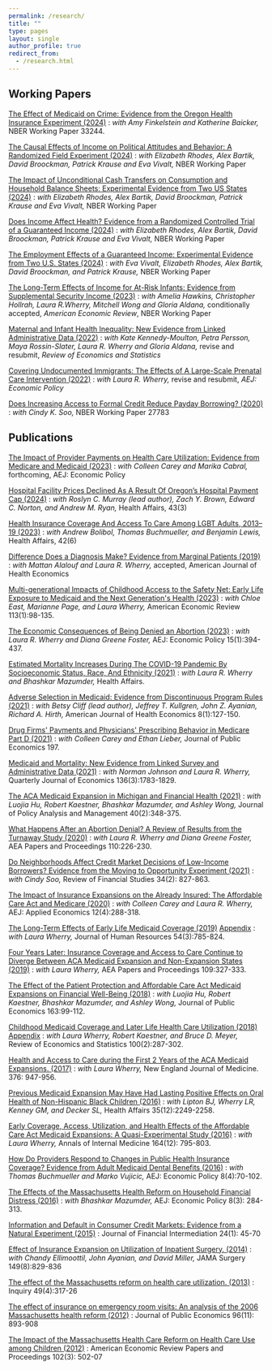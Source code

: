 ```yaml
---
permalink: /research/
title: ""
type: pages
layout: single
author_profile: true
redirect_from: 
  - /research.html
---
```


## Working Papers

[The Effect of Medicaid on Crime: Evidence from the Oregon Health Insurance Experiment (2024)](/assets/OHIE_Crime.pdf) 
: *with Amy Finkelstein and Katherine Baicker,* NBER Working Paper 33244.

[The Causal Effects of Income on Political Attitudes and Behavior: A Randomized Field Experiment (2024)](https://www.nber.org/papers/w33214)
: *with Elizabeth Rhodes, Alex Bartik, David Broockman, Patrick Krause and Eva Vivalt,* NBER Working Paper

[The Impact of Unconditional Cash Transfers on Consumption and Household Balance Sheets: Experimental Evidence from Two US States (2024)](https://www.nber.org/papers/w32784)
: *with Elizabeth Rhodes, Alex Bartik, David Broockman, Patrick Krause and Eva Vivalt,* NBER Working Paper

[Does Income Affect Health? Evidence from a Randomized Controlled Trial of a Guaranteed Income (2024)](/assets/ORUS_Health.pdf)
: *with Elizabeth Rhodes, Alex Bartik, David Broockman, Patrick Krause and Eva Vivalt,* NBER Working Paper

[The Employment Effects of a Guaranteed Income: Experimental Evidence from Two U.S. States (2024)](/assets/ORUS_Employment.pdf)
: *with Eva Vivalt, Elizabeth Rhodes, Alex Bartik, David Broockman, and Patrick Krause,* NBER Working Paper

[The Long-Term Effects of Income for At-Risk Infants: Evidence from Supplemental Security Income (2023)](/assets/Hawekinsetal_SSI.pdf)
: *with Amelia Hawkins, Christopher Hollrah, Laura R.Wherry, Mitchell Wong and Gloria Aldana,* conditionally accepted, *American Economic Review*, NBER Working Paper

[Maternal and Infant Health Inequality: New Evidence from Linked Administrative Data (2022)](https://www.nber.org/papers/w30693)
: *with Kate Kennedy-Moulton, Petra Persson, Maya Rossin-Slater, Laura R. Wherry and Gloria Aldana,* revise and resubmit, *Review of Economics and Statistics*

[Covering Undocumented Immigrants: The Effects of A Large-Scale Prenatal Care Intervention (2022)](/assets/MillerWherryUndocumented.pdf)
: *with Laura R. Wherry,* revise and resubmit, *AEJ: Economic Policy*

[Does Increasing Access to Formal Credit Reduce Payday Borrowing? (2020)](/assets/MillerSoo_Bankruptcy.pdf)
: *with Cindy K. Soo,* NBER Working Paper 27783


## Publications

[The Impact of Provider Payments on Health Care Utilization: Evidence from Medicare and Medicaid (2023)](https://www.nber.org/papers/w29471)
: *with Colleen Carey and Marika Cabral,* forthcoming, AEJ: Economic Policy

[Hospital Facility Prices Declined As A Result Of Oregon’s Hospital Payment Cap (2024)](https://www.healthaffairs.org/doi/10.1377/hlthaff.2023.01021)
: *with Roslyn C. Murray (lead author), Zach Y. Brown, Edward C. Norton, and Andrew M. Ryan,* Health Affairs, 43(3)

[Health Insurance Coverage And Access To Care Among LGBT Adults, 2013–19 (2023)](https://www.healthaffairs.org/doi/full/10.1377/hlthaff.2022.01493)
: *with Andrew Bolibol, Thomas Buchmueller, and Benjamin Lewis,* Health Affairs, 42(6)

[ Difference Does a Diagnosis Make? Evidence from Marginal Patients (2019)](https://www.nber.org/papers/w26363)
: *with Mattan Alalouf and Laura R. Wherry,* accepted, American Journal of Health Economics

[Multi-generational Impacts of Childhood Access to the Safety Net: Early Life Exposure to Medicaid and the Next Generation's Health (2023)](http://www.nber.org/papers/w23810)
: *with Chloe East, Marianne Page, and Laura Wherry,* American Economic Review 113(1):98-135.

[The Economic Consequences of Being Denied an Abortion (2023)](https://www.nber.org/papers/w26662)
: *with Laura R. Wherry and Diana Greene Foster,* AEJ: Economic Policy 15(1):394-437.

[Estimated Mortality Increases During The COVID-19 Pandemic By Socioeconomic Status, Race, And Ethnicity (2021)](https://www.healthaffairs.org/doi/full/10.1377/hlthaff.2021.00414)
: *with Laura R. Wherry and Bhashkar Mazumder,* Health Affairs.

[Adverse Selection in Medicaid: Evidence from Discontinuous Program Rules (2021)](https://www.journals.uchicago.edu/doi/abs/10.1086/716464)
: *with Betsy Cliff (lead author), Jeffrey T. Kullgren, John Z. Ayanian, Richard A. Hirth,* American Journal of Health Economics 8(1):127-150.

[Drug Firms' Payments and Physicians' Prescribing Behavior in Medicare Part D (2021)](https://www.sciencedirect.com/science/article/abs/pii/S0047272721000384) 
: *with Colleen Carey and Ethan Lieber,* Journal of Public Economics 197.

[Medicaid and Mortality: New Evidence from Linked Survey and Administrative Data (2021)](https://www.nber.org/papers/w26081) 
: *with Norman Johnson and Laura R. Wherry,* Quarterly Journal of Economics 136(3):1783-1829.

[The ACA Medicaid Expansion in Michigan and Financial Health (2021)](https://onlinelibrary.wiley.com/doi/10.1002/pam.22266)
: *with Luojia Hu, Robert Kaestner, Bhashkar Mazumder, and Ashley Wong,* Journal of Policy Analysis and Management 40(2):348-375.

[What Happens After an Abortion Denial? A Review of Results from the Turnaway Study (2020)](/assets/TurnawayPP.pdf) 
: *with Laura R. Wherry and Diana Greene Foster,* AEA Papers and Proceedings 110:226-230.

[Do Neighborhoods Affect Credit Market Decisions of Low-Income Borrowers? Evidence from the Moving to Opportunity Experiment (2021)](https://academic.oup.com/rfs/advance-article-abstract/doi/10.1093/rfs/hhaa060/5847617)
: *with Cindy Soo,* Review of Financial Studies 34(2): 827-863.

[The Impact of Insurance Expansions on the Already Insured: The Affordable Care Act and Medicare (2020)](https://www.aeaweb.org/articles?id=10.1257/app.20190176)
: *with Colleen Carey and Laura R. Wherry,* AEJ: Applied Economics 12(4):288-318.

[The Long-Term Effects of Early Life Medicaid Coverage (2019)](http://jhr.uwpress.org/content/early/2018/01/25/jhr.54.3.0816.8173R1.abstract) [Appendix](/assets/Appendix2016.pdf)
: *with Laura Wherry,* Journal of Human Resources 54(3):785-824.

[Four Years Later: Insurance Coverage and Access to Care Continue to Diverge Between ACA Medicaid Expansion and Non-Expansion States (2019)](/assets/Miller_Wherry_Papers_and_Proceedings.pdf)
: *with Laura Wherry,* AEA Papers and Proceedings 109:327-333.

[The Effect of the Patient Protection and Affordable Care Act Medicaid Expansions on Financial Well-Being (2018)](https://www.sciencedirect.com/science/article/pii/S0047272718300707)
: *with Luojia Hu, Robert Kaestner, Bhashkar Mazumder, and Ashley Wong,* Journal of Public Economics 163:99-112.

[Childhood Medicaid Coverage and Later Life Health Care Utilization (2018)](https://www.mitpressjournals.org/doi/10.1162/REST_a_00677) [Appendix](/assets/WherryMillerKaestnerMeyerAppendix.pdf) 
: *with Laura Wherry, Robert Kaestner, and Bruce D. Meyer,* Review of Economics and Statistics 100(2):287-302.

[Health and Access to Care during the First 2 Years of the ACA Medicaid Expansions. (2017)](http://www.nejm.org/doi/full/10.1056/NEJMsa1612890?query=featured_home) 
: *with Laura Wherry,* New England Journal of Medicine. 376: 947-956.

[Previous Medicaid Expansion May Have Had Lasting Positive Effects on Oral Health of Non-Hispanic Black Children (2016)](http://content.healthaffairs.org/content/35/12/2249.abstract?etoc)
: *with Lipton BJ, Wherry LR, Kenney GM, and Decker SL,* Health Affairs 35(12):2249-2258.

[Early Coverage, Access, Utilization, and Health Effects of the Affordable Care Act Medicaid Expansions: A Quasi-Experimental Study (2016)](http://annals.org/article.aspx?articleid=2513980)
: *with Laura Wherry,* Annals of Internal Medicine 164(12): 795-803.

[How Do Providers Respond to Changes in Public Health Insurance Coverage? Evidence from Adult Medicaid Dental Benefits (2016)](https://www.aeaweb.org/articles?id=10.1257/pol.2015-0004&&from=f)
: *with Thomas Buchmueller and Marko Vujicic,* AEJ: Economic Policy 8(4):70-102.

[The Effects of the Massachusetts Health Reform on Household Financial Distress (2016)](https://www.aeaweb.org/articles?id=10.1257/pol.2015-0045&&from=f) 
: *with Bhashkar Mazumder,* AEJ: Economic Policy 8(3): 284-313.

[Information and Default in Consumer Credit Markets: Evidence from a Natural Experiment (2015)](http://www.sciencedirect.com/science/article/pii/S1042957314000370)
: Journal of Financial Intermediation 24(1): 45-70

[Effect of Insurance Expansion on Utilization of Inpatient Surgery. (2014)](http://archsurg.jamanetwork.com/article.aspx?articleid=1885707) 
: *with Chandy Ellimoottil, John Ayanian, and David Miller,* JAMA Surgery 149(8):829-836

[The effect of the Massachusetts reform on health care utilization. (2013)](http://www.ncbi.nlm.nih.gov/pubmed/23469675) 
: Inquiry 49(4):317-26

[The effect of insurance on emergency room visits: An analysis of the 2006 Massachusetts health reform (2012)](http://www.sciencedirect.com/science/article/pii/S0047272712000850) 
: Journal of Public Economics 96(11): 893-908

[The Impact of the Massachusetts Health Care Reform on Health Care Use among Children (2012)](http://www.aeaweb.org/articles.php?doi=10.1257/aer.102.3.502) 
: American Economic Review Papers and Proceedings 102(3): 502-07

